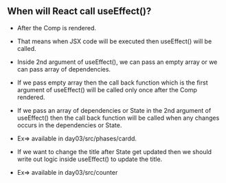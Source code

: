## When will React call useEffect()?
* After the Comp is rendered.
* That means when JSX code will be executed then useEffect() will be called.

* Inside 2nd argument of useEffect(), we can pass an empty array or we can pass array of dependencies.
* If we pass empty array then the call back function which is the first argument of useEffect() will be called only once after the Comp rendered.
* If we pass an array of dependencies or State in the 2nd argument of useEffect() then the call back function will be called when any changes occurs in the dependencies or State.
* Ex=> available in day03/src/phases/cardd.

* If we want to change the title after State get updated then we should write out logic inside useEffect() to update the title.
* Ex=> available in day03/src/counter